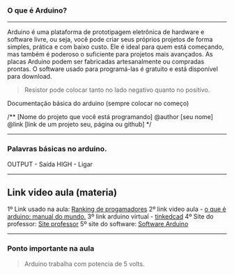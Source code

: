 ### O que é Arduino?
---
Arduino é uma plataforma de prototipagem eletrônica de hardware e software livre, ou seja, você pode criar seus próprios projetos de forma simples, prática e com baixo custo. Ele é ideal para quem está começando, mas também é poderoso o suficiente para projetos mais avançados.
As placas Arduino podem ser fabricadas artesanalmente ou compradas prontas. O software usado para programá-las é gratuito e está disponível para download.


> Resistor pode colocar tanto no lado negativo quanto no positivo.

Documentação básica do arduino (sempre colocar no começo)

/**
  [Nome do projeto que você está programando]
  @author [seu nome]
  @link [link de um projeto seu, página ou github]
*/

---
### Palavras básicas no arduino.

OUTPUT - Saída
HIGH - Ligar

---

## Link video aula (materia)

1º Link usado na aula: [Ranking de progamadores](https://www.tiobe.com/tiobe-index/)
2º link video aula - [o que é arduino: manual do mundo.](https://www.youtube.com/watch?v=sv9dDtYnE1g)
3º link arduino virtual - [tinkedcad](https://www.tinkercad.com/dashboard)
4º Site do professor: [Site professor](https://roboticapratica.com.br)
5º site do software: [Software Arduino](https://arduino.cc/en/software/)

---
### Ponto importante na aula

> Arduino trabalha com potencia de 5 volts.

